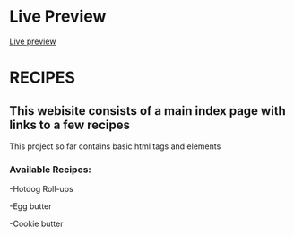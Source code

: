 # Live Preview
[Live preview](https://y3-dede.github.io/TheOdinProject/odin-recipes)

# **RECIPES**

## **This webisite consists of a main index page with links to a few recipes**
This project so far contains basic html tags and elements

### **Available Recipes:**
-Hotdog Roll-ups

-Egg butter

-Cookie butter